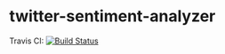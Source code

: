 # twitter-sentiment-analyzer
Travis CI: [![Build Status](https://travis-ci.org/VAlux/twitter-sentiment-analyzer.svg?branch=master)](https://travis-ci.org/VAlux/twitter-sentiment-analyzer)
